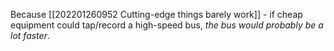Because [[202201260952 Cutting-edge things barely work]] - if cheap equipment could tap/record a high-speed bus, *the bus would probably be a lot faster*.
